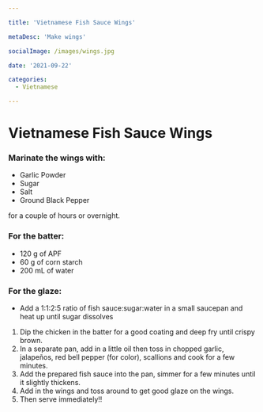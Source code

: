 ```yaml
---

title: 'Vietnamese Fish Sauce Wings'

metaDesc: 'Make wings'

socialImage: /images/wings.jpg

date: '2021-09-22'

categories:
  - Vietnamese

---
```


# Vietnamese Fish Sauce Wings

### Marinate the wings with:
- Garlic Powder
- Sugar
- Salt
- Ground Black Pepper

for a couple of hours or overnight.

### For the batter:
- 120 g of APF
- 60 g of corn starch
- 200 mL of water

### For the glaze:
- Add a 1:1:2:5 ratio of fish sauce:sugar:water in a small saucepan and heat up until sugar dissolves
1. Dip the chicken in the batter for a good coating and deep fry until crispy brown.
2. In a separate pan, add in a little oil then toss in chopped garlic, jalapeños, red bell pepper (for color), scallions and cook for a few minutes. 
3. Add the prepared fish sauce into the pan, simmer for a few minutes until it slightly thickens.  
4. Add in the wings and toss around to get good glaze on the wings. 
5. Then serve immediately!!
